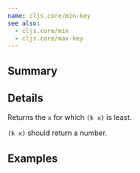 ```yaml
---
name: cljs.core/min-key
see also:
  - cljs.core/min
  - cljs.core/max-key
---
```


## Summary

## Details

Returns the `x` for which `(k x)` is least.

`(k x)` should return a number.

## Examples
